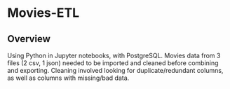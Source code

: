 # Movies-ETL

## Overview
Using Python in Jupyter notebooks, with PostgreSQL. Movies data from 3 files (2 csv, 1 json) needed to be imported and cleaned before combining and exporting. Cleaning involved looking for duplicate/redundant columns, as well as columns with missing/bad data.
